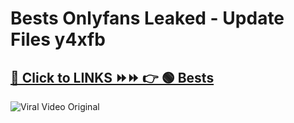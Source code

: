 
 # Bests Onlyfans Leaked - Update Files y4xfb

## <h2><a href="https://clipsfans.com/Bests&ref=git">🔗 Click to LINKS ⏩⏩ 👉 🟢 Bests </a></h2>

<a href="https://clipsfans.com/Bests&ref=git" rel="nofollow" data-target="animated-image.originalLink"><img src="https://i.ibb.co.com/xMMVF88/686577567.gif" alt="Viral Video Original" style="max-width: 100%; display: inline-block;" data-target="animated-image.originalImage"></a>

